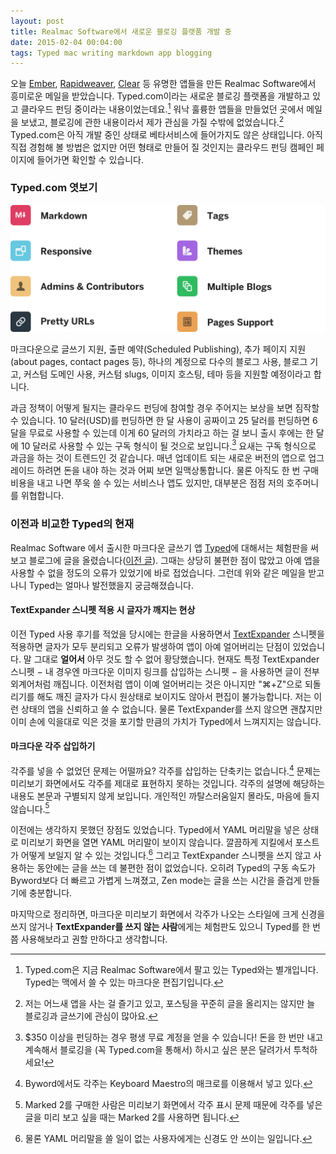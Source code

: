 ```yaml
---
layout: post
title: Realmac Software에서 새로운 블로깅 플랫품 개발 중
date: 2015-02-04 00:04:00
tags: Typed mac writing markdown app blogging
---
```


오늘 [Ember][9140-0001], [Rapidweaver][9140-0002], [Clear][9140-0003] 등 유명한 앱들을 만든 Realmac Software에서 흥미로운 메일을 받았습니다. Typed.com이라는 새로운 블로깅 플랫폼을 개발하고 있고 클라우드 펀딩 중이라는 내용이었는데요.[^1] 워낙 훌륭한 앱들을 만들었던 곳에서 메일을 보냈고, 블로깅에 관한 내용이라서 제가 관심을 가질 수밖에 없었습니다.[^2] Typed.com은 아직 개발 중인 상태로 베타서비스에 들어가지도 않은 상태입니다. 아직 직접 경험해 볼 방법은 없지만 어떤 형태로 만들어 질 것인지는 클라우드 펀딩 캠페인 페이지에 들어가면 확인할 수 있습니다.

### Typed.com 엿보기
![Features of Typed.com](/images/typed-com-features.png)

마크다운으로 글쓰기 지원, 출판 예약(Scheduled Publishing), 추가 페이지 지원(about pages, contact pages 등), 하나의 계정으로 다수의 블로그 사용, 블로그 기고, 커스텀 도메인 사용, 커스텀 slugs, 이미지 호스팅, 테마 등을 지원할 예정이라고 합니다.

과금 정책이 어떻게 될지는 클라우드 펀딩에 참여할 경우 주어지는 보상을 보면 짐작할 수 있습니다. 10 달러(USD)를 펀딩하면 한 달 사용이 공짜이고 25 달러를 펀딩하면 6달을 무료로 사용할 수 있는데 이게 60 달러의 가치라고 하는 걸 보니 출시 후에는 한 달에 10 달러로 사용할 수 있는 구독 형식이 될 것으로 보입니다.[^3] 요새는 구독 형식으로 과금을 하는 것이 트렌드인 것 같습니다. 매년 업데이트 되는 새로운 버전의 앱으로 업그레이드 하려면 돈을 내야 하는 것과 어찌 보면 일맥상통합니다. 물론 아직도 한 번 구매 비용을 내고 나면 쭈욱 쓸 수 있는 서비스나 앱도 있지만, 대부분은 점점 저의 호주머니를 위협합니다.

### 이전과 비교한 Typed의 현재

Realmac Software 에서 출시한 마크다운 글쓰기 앱 [Typed](http://realmacsoftware.com/typed)에 대해서는 체험판을 써 보고 블로그에 글을 올렸습니다([이전 글](http://halryang.net/Typed-review/)). 그때는 상당히 불편한 점이 많았고 아예 앱을 사용할 수 없을 정도의 오류가 있었기에 바로 접었습니다. 그런데 위와 같은 메일을 받고 나니 Typed는 얼마나 발전했을지 궁금해졌습니다.

#### TextExpander 스니펫 적용 시 글자가 깨지는 현상
이전 Typed 사용 후기를 적었을 당시에는 한글을 사용하면서 [TextExpander](http://smilesoftware.com/TextExpander/index.html) 스니펫을 적용하면 글자가 모두 분리되고 오류가 발생하여 앱이 아예 얼어버리는 단점이 있었습니다. 말 그대로 **얼어서** 아무 것도 할 수 없어 황당했습니다. 현재도 특정 TextExpander 스니펫 − 내 경우엔 마크다운 이미지 링크를 삽입하는 스니펫 − 을 사용하면 글이 전부 외계어처럼 깨집니다. 이전처럼 앱이 이예 얼어버리는 것은 아니지만 "⌘+Z"으로 되돌리기를 해도 깨진 글자가 다시 원상태로 보이지도 않아서 편집이 불가능합니다. 저는 이런 상태의 앱을 신뢰하고 쓸 수 없습니다. 물론 TextExpander를 쓰지 않으면 괜찮지만 이미 손에 익을대로 익은 것을 포기할 만큼의 가치가 Typed에서 느껴지지는 않습니다.

#### 마크다운 각주 삽입하기
각주를 넣을 수 없었던 문제는 어떨까요? 각주를 삽입하는 단축키는 없습니다.[^4] 문제는 미리보기 화면에서도 각주를 제대로 표현하지 못하는 것입니다. 각주의 설명에 해당하는 내용도 본문과 구별되지 않게 보입니다. 개인적인 까탈스러움일지 몰라도, 마음에 들지 않습니다.[^5] 

이전에는 생각하지 못했던 장점도 있었습니다. Typed에서 YAML 머리말을 넣은 상태로 미리보기 화면을 열면 YAML 머리말이 보이지 않습니다. 깔끔하게 지킬에서 포스트가 어떻게 보일지 알 수 있는 것입니다.[^6] 그리고 TextExpander 스니펫을 쓰지 않고 사용하는 동안에는 글을 쓰는 데 불편한 점이 없었습니다. 오히려 Typed의 구동 속도가 Byword보다 더 빠르고 가볍게 느껴졌고, Zen mode는 글을 쓰는 시간을 즐겁게 만들기에 충분합니다.

마지막으로 정리하면, 마크다운 미리보기 화면에서 각주가 나오는 스타일에 크게 신경을 쓰지 않거나 **TextExpander를 쓰지 않는 사람**에게는 체험판도 있으니 Typed를 한 번쯤 사용해보라고 권할 만하다고 생각합니다.

[9140-0001]: http://realmacsoftware.com/ember
[9140-0002]: http://realmacsoftware.com/rapidweaver/
[9140-0003]: http://realmacsoftware.com/clear

[^1]: Typed.com은 지금 Realmac Software에서 팔고 있는 Typed와는 별개입니다. Typed는 맥에서 쓸 수 있는 마크다운 편집기입니다.

[^2]: 저는 어느새 앱을 사는 걸 즐기고 있고, 포스팅을 꾸준히 글을 올리지는 않지만 늘 블로깅과 글쓰기에 관심이 많아요.

[^3]: $350 이상을 펀딩하는 경우 평생 무료 계정을 얻을 수 있습니다! 돈을 한 번만 내고 계속해서 블로깅을 (꼭 Typed.com을 통해서) 하시고 싶은 분은 달려가서 투척하세요!

[^4]: Byword에서도 각주는 Keyboard Maestro의 매크로를 이용해서 넣고 있다.

[^5]: Marked 2를 구매한 사람은 미리보기 화면에서 각주 표시 문제 때문에 각주를 넣은 글을 미리 보고 싶을 때는 Marked 2를 사용하면 됩니다.

[^6]: 물론 YAML 머리말을 쓸 일이 없는 사용자에게는 신경도 안 쓰이는 일입니다.